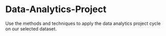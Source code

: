 # Data-Analytics-Project
Use the methods and techniques to apply the data analytics project cycle on our selected dataset.
